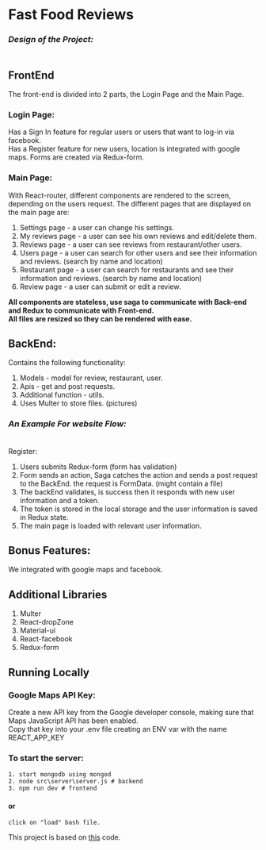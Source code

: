 # Fast Food Reviews

### <i>Design of the Project:</i> <br><br>
## FrontEnd
The front-end is divided into 2 parts, the Login Page and the Main Page.
### Login Page:
Has a Sign In feature for regular users or users that want to log-in via facebook. <br>
Has a Register feature for new users, location is integrated with google maps.
Forms are created via Redux-form.

### Main Page:
With React-router, different components are rendered to the screen, depending on the users request.
The different pages that are displayed on the main page are:
1. Settings page - a user can change his settings.
2. My reviews page - a user can see his own reviews and edit/delete them.
3. Reviews page - a user can see reviews from restaurant/other users.
4. Users page - a user can search for other users and see their information and reviews. (search by name and location)
5. Restaurant page - a user can search for restaurants and see their information and reviews. (search by name and location)
6. Review page - a user can submit or edit a review.

<b>
All components are stateless, use saga to communicate with Back-end and Redux to communicate with Front-end. 
<br>
All files are resized so they can be rendered with ease.
</b>

## BackEnd: 
Contains the following functionality:
1. Models - model for review, restaurant, user.
2. Apis - get and post requests.
3. Additional function - utils.
4. Uses Multer to store files. (pictures)

### <i>An Example For website Flow:</i> <br><br>

Register: <br>
1. Users submits Redux-form (form has validation)
2. Form sends an action, Saga catches the action and sends a post request to the BackEnd. the request is FormData. (might contain a file)
3. The backEnd validates, is success then it responds with new user information and a token.
4. The token is stored in the local storage and the user information is saved in Redux state.
5. The main page is loaded with relevant user information.


## Bonus Features:
We integrated with google maps and facebook.

## Additional Libraries
1. Multer
2. React-dropZone
3. Material-ui
4. React-facebook
5. Redux-form

## Running Locally
### Google Maps API Key: <br>
Create a new API key from the Google developer console, making sure that Maps JavaScript API has been enabled. <br> 
Copy that key into your .env file creating an ENV var with the name REACT_APP_KEY

### To start the server:
    1. start mongodb using mongod
    2. node src\server\server.js # backend
    3. npm run dev # frontend

#### <b>or</b>

    click on "load" bash file.

 
This project is based on [this](https://github.com/wix-incubator/flickr-gallery-exam) code.
